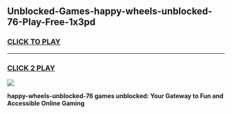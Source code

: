 
## Unblocked-Games-happy-wheels-unblocked-76-Play-Free-1x3pd
<h3>
<a href="https://premium76.site?title=happy-wheels-unblocked-76&ref=18A1">CLICK TO PLAY</a></h3>
<hr>

<h3>
<a href="https://premium76.site?title=happy-wheels-unblocked-76&ref=18A1">CLICK 2 PLAY</a>
  
</h3>

<a href="https://premium76.site?title=happy-wheels-unblocked-76&ref=18A1"><img src="https://clearcache.store/games.png"></a>


**happy-wheels-unblocked-76 games unblocked: Your Gateway to Fun and Accessible Online Gaming**
